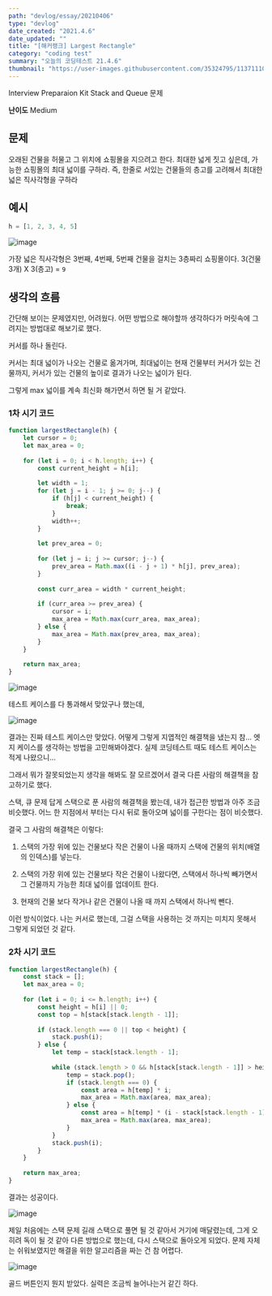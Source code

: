 ```yaml
---
path: "devlog/essay/20210406"
type: "devlog"
date_created: "2021.4.6"
date_updated: ""
title: "[해커랭크] Largest Rectangle"
category: "coding test"
summary: "오늘의 코딩테스트 21.4.6"
thumbnail: "https://user-images.githubusercontent.com/35324795/113711104-7f45e700-971f-11eb-89d7-96ddf1dcc8b9.png"
---
```

Interview Preparaion Kit Stack and Queue 문제

**난이도** Medium

## 문제
오래된 건물을 허물고 그 위치에 쇼핑몰을 지으려고 한다. 최대한 넓게 짓고 싶은데, 가능한 쇼핑몰의 최대 넓이를 구하라. 즉, 한줄로 서있는 건물들의 층고를 고려해서 최대한 넓은 직사각형을 구하라

## 예시
```js
h = [1, 2, 3, 4, 5]
```

![image](https://user-images.githubusercontent.com/35324795/113711186-9be21f00-971f-11eb-97f2-d65554ce932d.png)

가장 넓은 직사각형은 3번째, 4번째, 5번째 건물을 걸치는 3층짜리 쇼핑몰이다. 3(건물 3개) X 3(층고) = `9`

## 생각의 흐름

간단해 보이는 문제였지만, 어려웠다. 어떤 방법으로 해야할까 생각하다가 머릿속에 그려지는 방법대로 해보기로 했다.

커서를 하나 돌린다.

커서는 최대 넓이가 나오는 건물로 옮겨가며, 최대넓이는 현재 건물부터 커서가 있는 건물까지, 커서가 있는 건물의 높이로 결과가 나오는 넓이가 된다.

그렇게 max 넓이를 계속 최신화 해가면서 하면 될 거 같았다.

### 1차 시기 코드
```js
function largestRectangle(h) {
    let cursor = 0;
    let max_area = 0;
    
    for (let i = 0; i < h.length; i++) {
        const current_height = h[i];
        
        let width = 1;
        for (let j = i - 1; j >= 0; j--) {
            if (h[j] < current_height) {
                break;
            }
            width++;
        }
        
        let prev_area = 0;
        
        for (let j = i; j >= cursor; j--) {
            prev_area = Math.max((i - j + 1) * h[j], prev_area);
        }
        
        const curr_area = width * current_height;
        
        if (curr_area >= prev_area) {
            cursor = i;
            max_area = Math.max(curr_area, max_area);
        } else {
            max_area = Math.max(prev_area, max_area);
        }
    }
    
    return max_area;
}
```

![image](https://user-images.githubusercontent.com/35324795/113736432-0e5ef900-9738-11eb-95bc-0c4c3043ffdd.png)

테스트 케이스를 다 통과해서 맞았구나 했는데,

![image](https://user-images.githubusercontent.com/35324795/113736536-28004080-9738-11eb-8048-f59037f7f924.png)

결과는 진짜 테스트 케이스만 맞았다. 어떻게 그렇게 지엽적인 해결책을 냈는지 참... 엣지 케이스를 생각하는 방법을 고민해봐야겠다. 실제 코딩테스트 때도 테스트 케이스는 적게 나왔으니...

그래서 뭐가 잘못되었는지 생각을 해봐도 잘 모르겠어서 결국 다른 사람의 해결책을 참고하기로 했다.

스택, 큐 문제 답게 스택으로 푼 사람의 해결책을 봤는데, 내가 접근한 방법과 아주 조금 비슷했다. 어느 한 지점에서 부터는 다시 뒤로 돌아오며 넓이를 구한다는 점이 비슷했다.

결국 그 사람의 해결책은 이렇다:

1. 스택의 가장 위에 있는 건물보다 작은 건물이 나올 때까지 스택에 건물의 위치(배열의 인덱스)를 넣는다.

2. 스택의 가장 위에 있는 건물보다 작은 건물이 나왔다면, 스택에서 하나씩 빼가면서 그 건물까지 가능한 최대 넓이를 업데이트 한다.

3. 현재의 건물 보다 작거나 같은 건물이 나올 때 까지 스택에서 하나씩 뺀다.

이런 방식이었다. 나는 커서로 했는데, 그걸 스택을 사용하는 것 까지는 미치지 못해서 그렇게 되었던 것 같다.

### 2차 시기 코드
```js
function largestRectangle(h) {
    const stack = [];
    let max_area = 0;
    
    for (let i = 0; i <= h.length; i++) {
        const height = h[i] || 0;
        const top = h[stack[stack.length - 1]];
        
        if (stack.length === 0 || top < height) {
            stack.push(i);
        } else {
            let temp = stack[stack.length - 1];
            
            while (stack.length > 0 && h[stack[stack.length - 1]] > height) {
                temp = stack.pop();
                if (stack.length === 0) {
                    const area = h[temp] * i;
                    max_area = Math.max(area, max_area);
                } else {
                    const area = h[temp] * (i - stack[stack.length - 1] - 1);
                    max_area = Math.max(area, max_area);
                }
            }
            stack.push(i);
        }
    }
    
    return max_area;
}
```

결과는 성공이다.

![image](https://user-images.githubusercontent.com/35324795/113501435-fa609f00-955f-11eb-8161-4e8fae641c94.png)

제일 처음에는 스택 문제 길래 스택으로 풀면 될 것 같아서 거기에 매달렸는데, 그게 오히려 독이 될 것 같아 다른 방법으로 했는데, 다시 스택으로 돌아오게 되었다. 문제 자체는 쉬워보였지만 해결을 위한 알고리즘을 짜는 건 참 어렵다.

![image](https://user-images.githubusercontent.com/35324795/113736312-f1c2c100-9737-11eb-98d4-5e75b87dabc5.png)

골드 버튼인지 뭔지 받았다. 실력은 조금씩 늘어나는거 같긴 하다.
